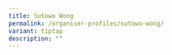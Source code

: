```yaml
---
title: Sutowo Wong
permalink: /organiser-profiles/sutowo-wong/
variant: tiptap
description: ""
---
```

